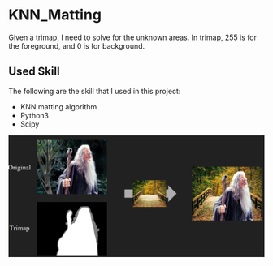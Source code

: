 # KNN_Matting
Given a trimap, I need to solve for the unknown areas. In trimap, 255 is for the foreground, and 0 is for background.
## Used Skill
The following are the skill that I used in this project:
* KNN matting algorithm
* Python3
* Scipy

![alt text](image.png)